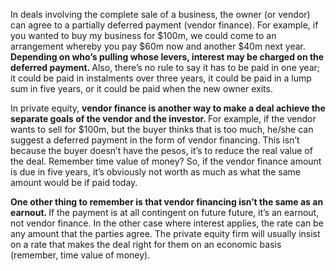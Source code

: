 <p>In deals involving the complete sale of a business, the owner (or vendor) can agree to a partially deferred payment (vendor finance). For example, if you wanted to buy my business for $100m, we could come to an arrangement whereby you pay $60m now and another $40m next year. <strong>Depending on who&#8217;s pulling whose levers, interest may be charged on the deferred payment. </strong>Also, there&#8217;s no rule to say it has to be paid in one year; it could be paid in instalments over three years, it could be paid in a lump sum in five years, or it could be paid when the new owner exits.</p><p>In private equity, <strong>vendor finance is another way to make a deal achieve the separate goals of the vendor and the investor. </strong>For example, if the vendor wants to sell for $100m, but the buyer thinks that is too much, he/she can suggest a deferred payment in the form of vendor financing. This isn&#8217;t because the buyer doesn&#8217;t have the pesos, it&#8217;s to reduce the real value of the deal. Remember time value of money? So, if the vendor finance amount is due in five years, it&#8217;s obviously not worth as much as what the same amount would be if paid today.</p><p><strong>One other thing to remember is that vendor financing isn&#8217;t the same as an earnout. </strong>If the payment is at all contingent on future future, it&#8217;s an earnout, not vendor finance. In the other case where interest applies, the rate can be any amount that the parties agree. The private equity firm will usually insist on a rate that makes the deal right for them on an economic basis (remember, time value of money).</p>
